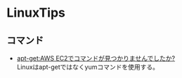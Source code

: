 # LinuxTips

## コマンド
* [apt-get:AWS EC2でコマンドが見つかりませんでしたか?](https://www.366service.com/jp/qa/ef5a0e41060311b40e39284448c582c7)  
  Linuxはapt-getではなくyumコマンドを使用する。
